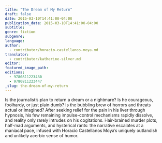 ```yaml
---
title: "The Dream of My Return"
draft: false
date: 2015-03-10T14:41:00-04:00
publication_date: 2015-03-10T14:41:00-04:00
subtitle:
genre: fiction
subgenre:
language:
author:
  - contributor/horacio-castellanos-moya.md
translator:
  - contributor/katherine-silver.md
editor:
featured_image_path:
editions:
  - 9780811223430
  - 9780811223447
_slug: the-dream-of-my-return
---
```


Is the journalist’s plan to return a dream or a nightmare? Is he courageous, foolhardy, or just plain dumb? Is the bubbling brew of horrors and threats actual or imagined? After seeking relief for the pain in his liver through hypnosis, his few remaining impulse-control mechanisms rapidly dissolve, and reality only rarely intrudes on his cogitations. Hair-brained murder plots, half-mad arguments, and hysterical rants: the narrative escalates at a maniacal pace, infused with Horacio Castellanos Moya’s uniquely outlandish and unlikely acerbic sense of humor.

